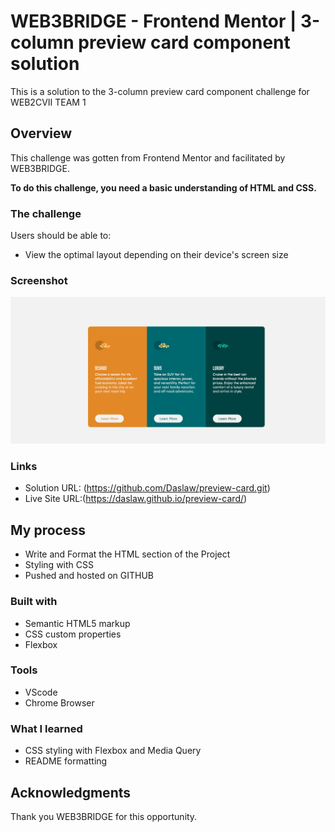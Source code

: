 # WEB3BRIDGE - Frontend Mentor | 3-column preview card component solution

This is a solution to the 3-column preview card component challenge for WEB2CVII TEAM 1

## Overview

This challenge was gotten from Frontend Mentor and facilitated by WEB3BRIDGE.

**To do this challenge, you need a basic understanding of HTML and CSS.**

### The challenge

Users should be able to:

- View the optimal layout depending on their device's screen size

### Screenshot

![](./assets/images/Screenshot%202022-08-09%20at%2010-09-41%20Frontend%20Mentor%203-column%20preview%20card%20component.png)

### Links

- Solution URL: (https://github.com/Daslaw/preview-card.git)
- Live Site URL:(https://daslaw.github.io/preview-card/)

## My process

- Write and Format the HTML section of the Project
- Styling with CSS
- Pushed and hosted on GITHUB

### Built with

- Semantic HTML5 markup
- CSS custom properties
- Flexbox

### Tools

- VScode
- Chrome Browser

### What I learned

- CSS styling with Flexbox and Media Query
- README formatting

## Acknowledgments

Thank you WEB3BRIDGE for this opportunity.
